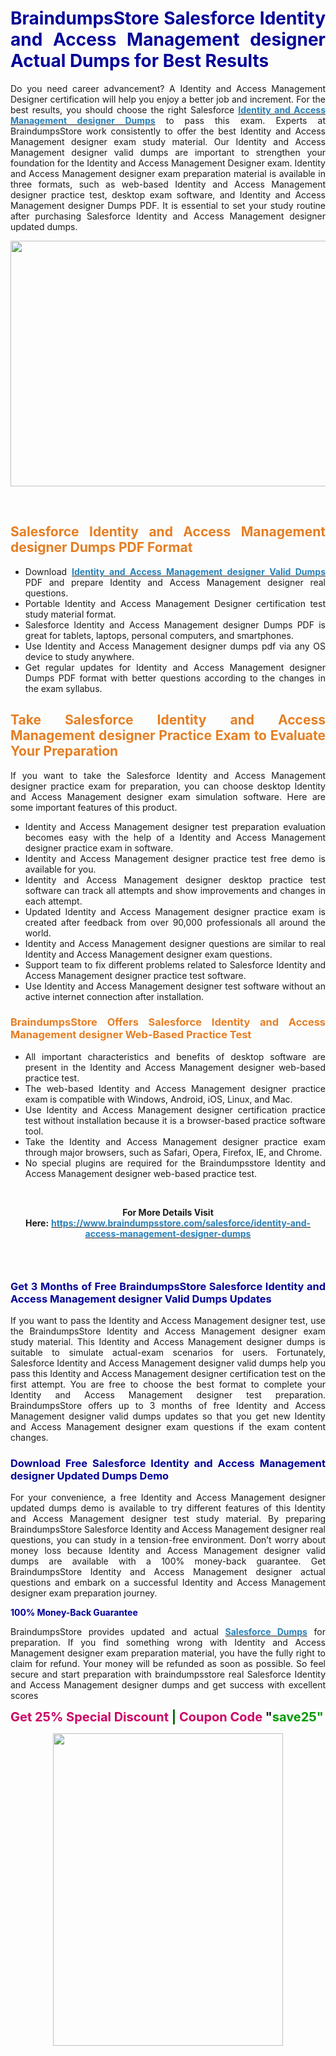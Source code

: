 <h1 style="text-align: justify;"><strong><span style="color:#000099;">BraindumpsStore Salesforce Identity and Access Management designer Actual Dumps for Best Results</span></strong></h1>

<p style="text-align: justify;">Do you need career advancement? A Identity and Access Management Designer certification will help you enjoy a better job and increment. For the best results, you should choose the right Salesforce <strong><a href="https://www.braindumpsstore.com/salesforce/identity-and-access-management-designer-dumps"><span style="color:#2980b9;">Identity and Access Management designer Dumps</span></a></strong> to pass this exam. Experts at BraindumpsStore work consistently to offer the best Identity and Access Management designer exam study material. Our Identity and Access Management designer valid dumps are important to strengthen your foundation for the Identity and Access Management Designer exam. Identity and Access Management designer exam preparation material is available in three formats, such as web-based Identity and Access Management designer practice test, desktop exam software, and Identity and Access Management designer Dumps PDF. It is essential to set your study routine after purchasing Salesforce Identity and Access Management designer updated dumps.</p>

<p style="text-align: center;"><a href="https://www.braindumpsstore.com/salesforce/identity-and-access-management-designer-dumps"><img alt="" src="https://i.imgur.com/cnfH9Kv.jpg" style="width: 700px; height: 393px;" /></a></p>

<p style="text-align: justify;">&nbsp;</p>

<h2 style="text-align: justify;"><strong><span style="color:#e67e22;">Salesforce Identity and Access Management designer Dumps PDF Format</span></strong></h2>

<ul>
	<li style="text-align: justify;">Download <strong><a href="https://www.braindumpsstore.com/salesforce/identity-and-access-management-designer-dumps"><span style="color:#2980b9;">Identity and Access Management designer Valid Dumps</span></a></strong> PDF and prepare Identity and Access Management designer real questions.</li>
	<li style="text-align: justify;">Portable Identity and Access Management Designer certification test study material format.</li>
	<li style="text-align: justify;">Salesforce Identity and Access Management designer Dumps PDF is great for tablets, laptops, personal computers, and smartphones.</li>
	<li style="text-align: justify;">Use Identity and Access Management designer dumps pdf via any OS device to study anywhere.</li>
	<li style="text-align: justify;">Get regular updates for Identity and Access Management designer Dumps PDF format with better questions according to the changes in the exam syllabus.</li>
</ul>

<h2 style="text-align: justify;"><span style="color:#e67e22;"><strong>Take Salesforce Identity and Access Management designer Practice Exam to Evaluate Your Preparation</strong></span></h2>

<p style="text-align: justify;">If you want to take the Salesforce Identity and Access Management designer practice exam for preparation, you can choose desktop Identity and Access Management designer exam simulation software. Here are some important features of this product.</p>

<ul>
	<li style="text-align: justify;">Identity and Access Management designer test preparation evaluation becomes easy with the help of a Identity and Access Management designer practice exam in software.</li>
	<li style="text-align: justify;">Identity and Access Management designer practice test free demo is available for you.</li>
	<li style="text-align: justify;">Identity and Access Management designer desktop practice test software can track all attempts and show improvements and changes in each attempt.</li>
	<li style="text-align: justify;">Updated Identity and Access Management designer practice exam is created after feedback from over 90,000 professionals all around the world.</li>
	<li style="text-align: justify;">Identity and Access Management designer questions are similar to real Identity and Access Management designer exam questions.</li>
	<li style="text-align: justify;">Support team to fix different problems related to Salesforce Identity and Access Management designer practice test software.</li>
	<li style="text-align: justify;">Use Identity and Access Management designer test software without an active internet connection after installation.</li>
</ul>

<h3 style="text-align: justify;"><strong><span style="color:#e67e22;">BraindumpsStore Offers Salesforce Identity and Access Management designer Web-Based Practice Test</span></strong></h3>

<ul>
	<li style="text-align: justify;">All important characteristics and benefits of desktop software are present in the Identity and Access Management designer web-based practice test.</li>
	<li style="text-align: justify;">The web-based Identity and Access Management designer practice exam is compatible with Windows, Android, iOS, Linux, and Mac.</li>
	<li style="text-align: justify;">Use Identity and Access Management designer certification practice test without installation because it is a browser-based practice software tool.</li>
	<li style="text-align: justify;">Take the Identity and Access Management designer practice exam through major browsers, such as Safari, Opera, Firefox, IE, and Chrome.</li>
	<li style="text-align: justify;">No special plugins are required for the Braindumpsstore Identity and Access Management designer web-based practice test.</li>
</ul>

<p style="text-align: justify;">&nbsp;</p>

<p style="text-align: center;"><strong>For More Details Visit Here:</strong>&nbsp;<strong><a href="https://www.braindumpsstore.com/salesforce/identity-and-access-management-designer-dumps"><span style="color:#2980b9;">https://www.braindumpsstore.com/salesforce/identity-and-access-management-designer-dumps</span></a></strong></p>

<ul>
</ul>

<h3 style="text-align: justify;">&nbsp;</h3>

<h3 style="text-align: justify;"><strong><span style="color:#000099;">Get 3 Months of Free BraindumpsStore Salesforce Identity and Access Management designer Valid Dumps Updates</span></strong></h3>

<p style="text-align: justify;">If you want to pass the Identity and Access Management designer test, use the BraindumpsStore Identity and Access Management designer exam study material. This Identity and Access Management designer dumps is suitable to simulate actual-exam scenarios for users. Fortunately, Salesforce Identity and Access Management designer valid dumps help you pass this Identity and Access Management designer certification test on the first attempt. You are free to choose the best format to complete your Identity and Access Management designer test preparation. BraindumpsStore offers up to 3 months of free Identity and Access Management designer valid dumps updates so that you get new Identity and Access Management designer exam questions if the exam content changes.</p>

<h3 style="text-align: justify;"><strong><span style="color:#000099;">Download Free Salesforce Identity and Access Management designer Updated Dumps Demo</span></strong></h3>

<p style="text-align: justify;">For your convenience, a free Identity and Access Management designer updated dumps demo is available to try different features of this Identity and Access Management designer test study material. By preparing BraindumpsStore Salesforce Identity and Access Management designer real questions, you can study in a tension-free environment. Don&rsquo;t worry about money loss because Identity and Access Management designer valid dumps are available with a 100% money-back guarantee. Get BraindumpsStore Identity and Access Management designer actual questions and embark on a successful Identity and Access Management designer exam preparation journey.</p>

<p style="text-align: justify;"><span style="color:#000099;"><strong>100% Money-Back Guarantee</strong></span></p>

<p style="text-align: justify;">BraindumpsStore provides updated and actual <strong><a href="https://www.braindumpsstore.com/salesforce-dumps"><span style="color:#2980b9;">Salesforce Dumps</span></a></strong> for preparation. If you find something wrong with Identity and Access Management designer exam preparation material, you have the fully right to claim for refund. Your money will be refunded as soon as possible. So feel secure and start preparation with braindumpsstore real Salesforce Identity and Access Management designer dumps&nbsp;and get success with excellent scores</p>

<p><strong><span style="font-size:20px;"><span style="color:#cc0066;">Get 25% Special Discount</span> <span style="color:#006600;">|</span> <span style="color:#cc0066;">Coupon Code</span>&nbsp;&quot;<span style="color:#009900;">save25&quot;</span></span></strong></p>

<p style="text-align: center;"><a href="https://www.braindumpsstore.com/salesforce/identity-and-access-management-designer-dumps"><img alt="" src="https://i.imgur.com/pPPxxKD.jpg" style="width: 368px; height: 500px;" /></a></p>

<p style="text-align: center;">&nbsp;</p>

